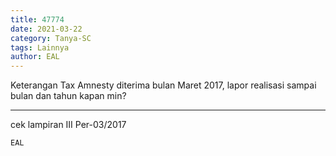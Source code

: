 ```yaml
---
title: 47774
date: 2021-03-22
category: Tanya-SC
tags: Lainnya
author: EAL
---
```


Keterangan Tax Amnesty diterima bulan Maret 2017, lapor realisasi sampai bulan dan tahun kapan min?

---

cek lampiran III Per-03/2017

`EAL`
